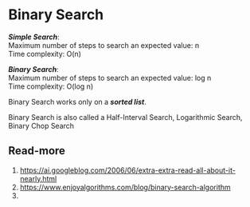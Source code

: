 # **Binary Search**
***Simple Search***: 
<br/>       Maximum number of steps to search an expected value: n
<br/>       Time complexity: O(n)

***Binary Search***: 
<br/>       Maximum number of steps to search an expected value: log n 
<br/>       Time complexity: O(log n)

Binary Search works only on a ***sorted list***.

Binary Search is also called a Half-Interval Search, Logarithmic Search, Binary Chop Search


## Read-more
1. https://ai.googleblog.com/2006/06/extra-extra-read-all-about-it-nearly.html
2. https://www.enjoyalgorithms.com/blog/binary-search-algorithm
3. 
